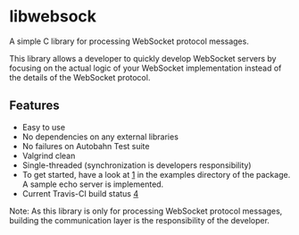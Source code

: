 # libwebsock

A simple C library for processing WebSocket protocol messages.

This library allows a developer to quickly develop WebSocket servers by focusing
on the actual logic of your WebSocket implementation instead of the details
of the WebSocket protocol.

## Features

* Easy to use
* No dependencies on any external libraries
* No failures on Autobahn Test suite
* Valgrind clean
* Single-threaded (synchronization is developers responsibility)
* To get started, have a look at [1] in the examples directory of the package. A sample echo server is implemented.
* Current Travis-CI build status [4]

Note: As this library is only for processing WebSocket protocol messages, building the communication layer is the responsibility of the developer.

 [1]: https://github.com/samiahmedshaik/libwebsock/blob/master/examples/echo-autobahn.c
 [3]: http://paydensutherland.com/autobahn
 [4]: https://travis-ci.org/samiahmedshaik/libwebsock.png
 [5]: https://travis-ci.org/samiahmedshaik/libwebsock
 [6]: https://github.com/payden/libwebsock/wiki/Installation
 [7]: https://github.com/payden/libwebsock/wiki/API
